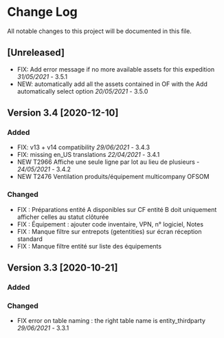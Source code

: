 # Change Log
All notable changes to this project will be documented in this file.

## [Unreleased]

- FIX: Add error message if no more available assets for this expedition *31/05/2021* - 3.5.1
- NEW: automatically add all the assets contained in OF with the Add automatically select option *20/05/2021* - 3.5.0

## Version 3.4 [2020-12-10]

### Added

- FIX: v13 + v14 compatibility *29/06/2021* - 3.4.3
- FIX: missing en_US translations *22/04/2021* - 3.4.1
- NEW T2966 Affiche une seule ligne par lot au lieu de plusieurs - *24/05/2021* - 3.4.2
- NEW T2476 Ventilation produits/équipement multicompany OFSOM

### Changed

- FIX : Préparations entité A disponibles sur CF entité B doit uniquement afficher celles au statut clôturée
- FIX : Équipement : ajouter code inventaire, VPN, n° logiciel, Notes
- FIX : Manque filtre sur entrepots (getentities) sur écran réception standard
- FIX : Manque filtre entité sur liste des équipements

## Version 3.3 [2020-10-21]

### Added

### Changed

- FIX error on table naming : the right table name is entity_thirdparty *29/06/2021* - 3.3.1
